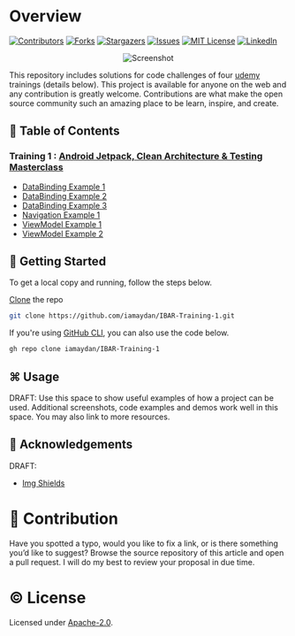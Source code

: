 # Overview

[![Contributors][contributors-shield]][contributors-url]
[![Forks][forks-shield]][forks-url]
[![Stargazers][stars-shield]][stars-url]
[![Issues][issues-shield]][issues-url]
[![MIT License][license-shield]][license-url]
[![LinkedIn][linkedin-shield]][linkedin-url]


<p align="center">
   <img src="https://www.udemy.com/staticx/udemy/images/v6/default-meta-image.png" alt="Screenshot">
</p>

This repository includes solutions for code challenges of four [udemy](https://www.udemy.com/) trainings (details below). This project is available for anyone on the web and any contribution is greatly welcome. Contributions are what make the open source community such an amazing place to be learn, inspire, and create.

## 🧾 Table of Contents

### Training 1 : [Android Jetpack, Clean Architecture & Testing Masterclass](https://www.udemy.com/course/android-architecture-componentsmvvm-with-dagger-retrofit/)

* [DataBinding Example 1](https://github.com/iamaydan/IBAR-Trainings/tree/master/Training-1/BindingDemo1)
* [DataBinding Example 2](https://github.com/iamaydan/IBAR-Trainings/tree/master/Training-1/BindingDemo2)
* [DataBinding Example 3](https://github.com/iamaydan/IBAR-Trainings/tree/master/Training-1/BindingDemo3)
* [Navigation Example 1](https://github.com/iamaydan/IBAR-Training-1/tree/master/NavDemo1)
* [ViewModel Example 1](https://github.com/iamaydan/IBAR-Trainings/tree/master/Training-1/ViewModelDemo1)
* [ViewModel Example 2](https://github.com/iamaydan/IBAR-Trainings/tree/master/Training-1/ViewModelDemo2)


## 🚀 Getting Started

To get a local copy and running, follow the steps below.

   [Clone](https://git-scm.com) the repo 

   ```sh
   git clone https://github.com/iamaydan/IBAR-Training-1.git
   ``` 
   
   If you're using [GitHub CLI](https://cli.github.com), you can also use the code below. 

   ```sh
   gh repo clone iamaydan/IBAR-Training-1
   ```


## ⌘ Usage

DRAFT: Use this space to show useful examples of how a project can be used. Additional screenshots, code examples and demos work well in this space. You may also link to more resources. 


## 🧠 Acknowledgements

DRAFT: 
* [Img Shields](https://shields.io)


# 👥 Contribution

Have you spotted a typo, would you like to fix a link, or is there something you’d like to suggest? Browse the source repository of this article and open a pull request. I will do my best to review your proposal in due time.


# ©️ License

Licensed under [Apache-2.0](http://www.apache.org/licenses/LICENSE-2.0).



<!-- MARKDOWN LINKS & IMAGES -->
[contributors-shield]: https://img.shields.io/github/contributors/iamaydan/IBAR-Training-1.svg?style=for-the-badge
[contributors-url]: https://github.com/iamaydan/IBAR-Training-1/graphs/contributors
[forks-shield]: https://img.shields.io/github/forks/iamaydan/IBAR-Training-1.svg?style=for-the-badge
[forks-url]: https://github.com/iamaydan/IBAR-Training-1/network/members
[stars-shield]: https://img.shields.io/github/stars/iamaydan/IBAR-Training-1.svg?style=for-the-badge
[stars-url]: https://github.com/iamaydan/IBAR-Training-1/stargazers
[issues-shield]: https://img.shields.io/github/issues/iamaydan/IBAR-Training-1.svg?style=for-the-badge
[issues-url]: https://github.com/iamaydan/IBAR-Training-1/issues
[license-shield]: https://img.shields.io/github/license/iamaydan/IBAR-Training-1.svg?style=for-the-badge
[license-url]: https://github.com/iamaydan/IBAR-Training-1/blob/master/LICENSE.txt
[linkedin-shield]: https://img.shields.io/badge/-LinkedIn-black.svg?style=for-the-badge&logo=linkedin&colorB=555
[linkedin-url]: https://linkedin.com/in/iamaydan
[product-screenshot]: https://hothardware.com/ContentImages/NewsItem/48104/content/iphone_ios_12.jpg
